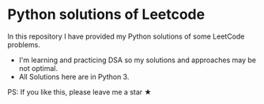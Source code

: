 # Python solutions of Leetcode

In this repository I have provided my Python solutions of some LeetCode problems.

* I'm learning and practicing DSA so my solutions and approaches may be not optimal.
* All Solutions here are in Python 3.


PS: If you like this, please leave me a star ★
